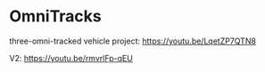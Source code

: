 # OmniTracks

three-omni-tracked vehicle project: https://youtu.be/LqetZP7QTN8

V2: https://youtu.be/rmvrlFp-qEU
